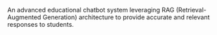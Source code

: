 An advanced educational chatbot system leveraging RAG (Retrieval-Augmented Generation) architecture to provide accurate and relevant responses to students.
